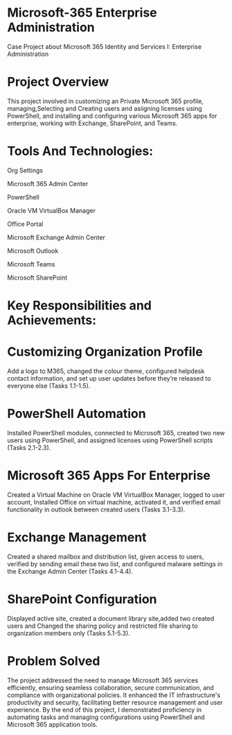 # Microsoft-365 Enterprise Administration
Case Project about Microsoft 365 Identity and Services I: Enterprise Administration
#  Project Overview
This project involved in customizing an Private Microsoft 365 profile, managing,Selecting and Creating users and asiigning  licenses using PowerShell, and installing and configuring various Microsoft 365 apps for enterprise, working with Exchange, SharePoint, and Teams.
#  Tools And Technologies:
 Org Settings

 Microsoft 365 Admin Center

 PowerShell

 Oracle VM VirtualBox Manager

 Office Portal

 Microsoft Exchange Admin Center

 Microsoft Outlook

 Microsoft Teams
 
 Microsoft SharePoint
# Key Responsibilities and Achievements:
# Customizing Organization Profile
Add a logo to M365, changed the colour theme, configured helpdesk contact information, and set up user updates before they’re released to everyone else (Tasks 1.1-1.5).

# PowerShell Automation
Installed PowerShell modules, connected to Microsoft 365, created two new users using PowerShell, and assigned licenses using PowerShell scripts (Tasks 2.1-2.3).

# Microsoft 365 Apps For Enterprise
Created a Virtual Machine on  Oracle VM VirtualBox Manager, logged to user account, Installed Office on virtual machine, activated it, and verified email functionality in outlook between created users (Tasks 3.1-3.3).

# Exchange Management
Created a shared mailbox and distribution list, given access to users, verified by sending email these two list, and configured malware settings in the Exchange Admin Center (Tasks 4.1-4.4).

# SharePoint Configuration
 Displayed active site, created a document library site,added two created users and Changed the sharing policy and  restricted file sharing to organization members only (Tasks 5.1-5.3).

# Problem Solved
The project addressed the need to manage Microsoft 365 services efficiently, ensuring seamless collaboration, secure communication, and compliance with organizational policies. It enhanced the IT infrastructure's productivity and security, facilitating better resource management and user experience. By the end of this project, I demonstrated proficiency in automating tasks and managing configurations using PowerShell and Microsoft 365 application tools.  


